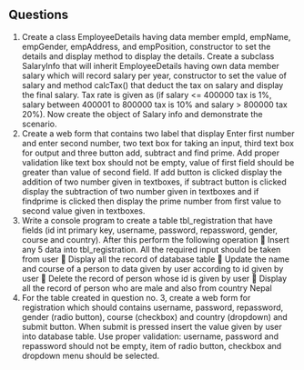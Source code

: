 ## Questions

1. Create a class EmployeeDetails having data member empId, empName, empGender,
empAddress, and empPosition, constructor to set the details and display method to
display the details. Create a subclass SalaryInfo that will inherit EmployeeDetails
having own data member salary which will record salary per year, constructor to set
the value of salary and method calcTax() that deduct the tax on salary and display the
final salary. Tax rate is given as (if salary &lt;= 400000 tax is 1%, salary between
400001 to 800000 tax is 10% and salary &gt; 800000 tax 20%). Now create the object of
Salary info and demonstrate the scenario.
2. Create a web form that contains two label that display Enter first number and enter
second number, two text box for taking an input, third text box for output and three
button add, subtract and find prime. Add proper validation like text box should not
be empty, value of first field should be greater than value of second field. If add
button is clicked display the addition of two number given in textboxes, if subtract
button is clicked display the subtraction of two number given in textboxes and if
findprime is clicked then display the prime number from first value to second value
given in textboxes.
3. Write a console program to create a table tbl_registration that have fields (id int primary
key, username, password, repassword, gender, course and country). After this perform the
following operation
 Insert any 5 data into tbl_registration. All the required input should be taken from
user
 Display all the record of database table
 Update the name and course of a person to data given by user according to id given
by user
 Delete the record of person whose id is given by user
 Display all the record of person who are male and also from country Nepal
4. For the table created in question no. 3, create a web form for registration which
should contains username, password, repassword, gender (radio button), course
(checkbox) and country (dropdown) and submit button. When submit is pressed
insert the value given by user into database table. Use proper validation: username,
password and repassword should not be empty, item of radio button, checkbox and
dropdown menu should be selected.
